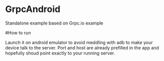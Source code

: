 # GrpcAndroid
Standalone example based on Grpc.io example

#How to run

Launch it on android emulator to avoid meddling with adb to make your device talk to the server.
Port and host are already prefilled in the app and hopefully shoud point exactly to your running server.
